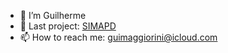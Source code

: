 - 👋 I’m Guilherme
- 🔗 Last project: [SIMAPD](https://github.com/orgs/simapd/repositories)
- 📫 How to reach me: guimaggiorini@icloud.com
